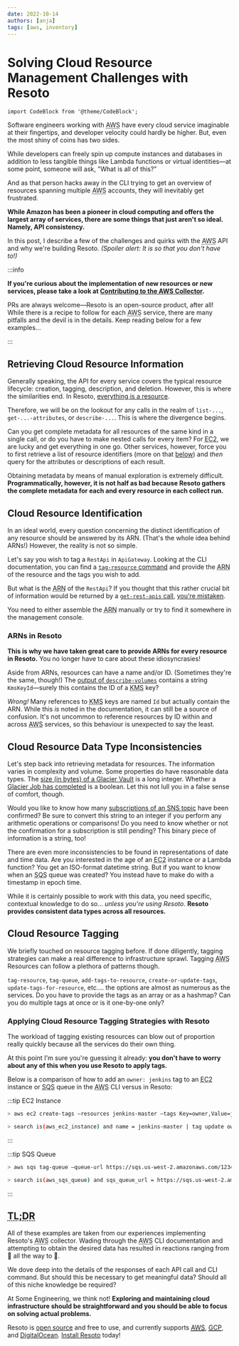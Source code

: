 ```yaml
---
date: 2022-10-14
authors: [anja]
tags: [aws, inventory]
---
```


# Solving Cloud Resource Management Challenges with Resoto

```mdx-code-block
import CodeBlock from '@theme/CodeBlock';
```

Software engineers working with <abbr title="Amazon Web Services">AWS</abbr> have every cloud service imaginable at their fingertips, and developer velocity could hardly be higher. But, even the most shiny of coins has two sides.

While developers can freely spin up compute instances and databases in addition to less tangible things like Lambda functions or virtual identities—at some point, someone will ask, "What is all of this?"

And as that person hacks away in the CLI trying to get an overview of resources spanning multiple <abbr title="Amazon Web Services">AWS</abbr> accounts, they will inevitably get frustrated.

**While Amazon has been a pioneer in cloud computing and offers the largest array of services, there are some things that just aren't so ideal. Namely, API consistency.**

In this post, I describe a few of the challenges and quirks with the <abbr title="Amazon Web Services">AWS</abbr> API and why we're building Resoto. _(Spoiler alert: It is so that you don't have to!)_

<!--truncate-->

:::info

**If you're curious about the implementation of new resources or new services, please take a look at [Contributing to the AWS Collector](/docs/contributing/plugins/aws).**

PRs are always welcome—Resoto is an open-source product, after all! While there is a recipe to follow for each <abbr title="Amazon Web Services">AWS</abbr> service, there are many pitfalls and the devil is in the details. Keep reading below for a few examples…

:::

## Retrieving Cloud Resource Information

Generally speaking, the API for every service covers the typical resource lifecycle: creation, tagging, description, and deletion. However, this is where the similarities end. In Resoto, [everything is a resource](../multi-cloud-resource-management-with-resoto/index.md).

Therefore, we will be on the lookout for any calls in the realm of `list-...`, `get-...-attributes`, or `describe-...`. This is where the divergence begins.

Can you get complete metadata for all resources of the same kind in a single call, or do you have to make nested calls for every item? For <abbr title="Elastic Compute Cloud">EC2</abbr>, we are lucky and get everything in one go. Other services, however, force you to first retrieve a list of resource identifiers (more on that [below](#cloud-resource-identification)) and _then_ query for the attributes or descriptions of each result.

Obtaining metadata by means of manual exploration is extremely difficult. **Programmatically, however, it is not half as bad because Resoto gathers the complete metadata for each and every resource in each collect run.**

## Cloud Resource Identification

In an ideal world, every question concerning the distinct identification of any resource should be answered by its ARN. (That's the whole idea behind ARNs!) However, the reality is not so simple.

Let's say you wish to tag a `RestApi` in `ApiGateway`. Looking at the CLI documentation, you can find a [`tag-resource` command](https://awscli.amazonaws.com/v2/documentation/api/latest/reference/apigateway/tag-resource.html) and provide the <abbr title="Amazon Resource Name">ARN</abbr> of the resource and the tags you wish to add.

But what is the <abbr title="Amazon Resource Name">ARN</abbr> of the `RestApi`? If you thought that this rather crucial bit of information would be returned by a [`get-rest-apis` call](https://awscli.amazonaws.com/v2/documentation/api/latest/reference/apigateway/get-rest-apis.html), [you're mistaken](https://awscli.amazonaws.com/v2/documentation/api/latest/reference/apigateway/get-rest-apis.html#output).

You need to either assemble the <abbr title="Amazon Resource Name">ARN</abbr> manually or try to find it somewhere in the management console.

### ARNs in Resoto

**This is why we have taken great care to provide ARNs for every resource in Resoto.** You no longer have to care about these idiosyncrasies!

Aside from ARNs, resources can have a name and/or ID. (Sometimes they're the same, though!) The [output of `describe-volumes`](https://awscli.amazonaws.com/v2/documentation/api/latest/reference/ec2/describe-volumes.html#output) contains a string `KmsKeyId`—surely this contains the ID of a <abbr title="Key Management Service">KMS</abbr> key?

_Wrong!_ Many references to <abbr title="Key Management Service">KMS</abbr> keys are named `Id` but actually contain the ARN. While this _is_ noted in the documentation, it can still be a source of confusion. It's not uncommon to reference resources by ID within and across <abbr title="Amazon Web Services">AWS</abbr> services, so this behaviour is unexpected to say the least.

## Cloud Resource Data Type Inconsistencies

Let's step back into retrieving metadata for resources. The information varies in complexity and volume. Some properties do have reasonable data types. The [size (in bytes) of a Glacier Vault](https://awscli.amazonaws.com/v2/documentation/api/latest/reference/glacier/describe-vault.html#output) is a long integer. Whether a [Glacier Job has completed](https://awscli.amazonaws.com/v2/documentation/api/latest/reference/glacier/describe-job.html#output) is a boolean. Let this not lull you in a false sense of comfort, though.

Would you like to know how many [subscriptions of an SNS topic](https://awscli.amazonaws.com/v2/documentation/api/latest/reference/sns/get-topic-attributes.html#output) have been confirmed? Be sure to convert this string to an integer if you perform any arithmetic operations or comparisons! Do you need to know whether or not the confirmation for a subscription is still pending? This binary piece of information is a string, too!

There are even more inconsistencies to be found in representations of date and time data. Are you interested in the age of an <abbr title="Elastic Compute Cloud">EC2</abbr> instance or a Lambda function? You get an ISO-format datetime string. But if you want to know when an <abbr title="Simple Queue Service">SQS</abbr> queue was created? You instead have to make do with a timestamp in epoch time.

While it is certainly possible to work with this data, you need specific, contextual knowledge to do so… _unless you're using Resoto_. **Resoto provides consistent data types across all resources.**

## Cloud Resource Tagging

We briefly touched on resource tagging before. If done diligently, tagging strategies can make a real difference to infrastructure sprawl. Tagging <abbr title="Amazon Web Services">AWS</abbr> Resources can follow a plethora of patterns though.

`tag-resource`, `tag-queue`, `add-tags-to-resource`, `create-or-update-tags`, `update-tags-for-resource`, etc.… the options are almost as numerous as the services. Do you have to provide the tags as an array or as a hashmap? Can you do multiple tags at once or is it one-by-one only?

### Applying Cloud Resource Tagging Strategies with Resoto

The workload of tagging existing resources can blow out of proportion really quickly because all the services do their own thing.

At this point I'm sure you're guessing it already: **you don't have to worry about any of this when you use Resoto to apply tags.**

Below is a comparison of how to add an `owner: jenkins` tag to an <abbr title="Elastic Compute Cloud">EC2</abbr> instance or <abbr title="Simple Queue Service">SQS</abbr> queue in the <abbr title="Amazon Web Services">AWS</abbr> CLI versus in Resoto:

:::tip EC2 Instance

```bash title="Tagging in the AWS CLI 😒"
> aws ec2 create-tags –resources jenkins-master –tags Key=owner,Value=jenkins
```

```bash title="Tagging in Resoto 💜"
> search is(aws_ec2_instance) and name = jenkins-master | tag update owner jenkins
```

:::

:::tip SQS Queue

```bash title="Tagging in the AWS CLI 😒"
> aws sqs tag-queue –queue-url https://sqs.us-west-2.amazonaws.com/123456789012/MyQueue –tags owner=jenkins
```

```bash title="Tagging in Resoto 💜"
> search is(aws_sqs_queue) and sqs_queue_url = https://sqs.us-west-2.amazonaws.com/123456789012/MyQueue | tag update owner jenkins
```

:::

## <abbr title="too long; didn't read">TL;DR</abbr>

All of these examples are taken from our experiences implementing Resoto's <abbr title="Amazon Web Services">AWS</abbr> collector. Wading through the <abbr title="Amazon Web Services">AWS</abbr> CLI documentation and attempting to obtain the desired data has resulted in reactions ranging from 🤨 all the way to 🤬.

We dove deep into the details of the responses of each API call and CLI command. But should this be necessary to get meaningful data? Should all of this niche knowledge be required?

At Some Engineering, we think not! **Exploring and maintaining cloud infrastructure should be straightforward and you should be able to focus on solving actual problems.**

Resoto is [open source](https://github.com/someengineering/resoto/blob/main/LICENSE) and free to use, and currently supports [<abbr title="Amazon Web Services">AWS</abbr>](/docs/getting-started/configure-cloud-provider-access/aws), [<abbr title="Google Cloud Platform">GCP</abbr>](/docs/getting-started/configure-cloud-provider-access/gcp), and [DigitalOcean](/docs/getting-started/configure-cloud-provider-access/digitalocean). [Install Resoto](/docs/getting-started/install-resoto) today!
